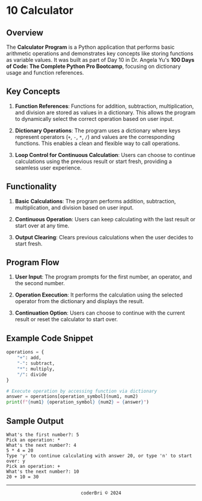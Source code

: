 # 10 Calculator

## Overview

The **Calculator Program** is a Python application that performs basic arithmetic operations and demonstrates key concepts like storing functions as variable values. It was built as part of Day 10 in Dr. Angela Yu's **100 Days of Code: The Complete Python Pro Bootcamp**, focusing on dictionary usage and function references.

## Key Concepts

1. **Function References**: Functions for addition, subtraction, multiplication, and division are stored as values in a dictionary. This allows the program to dynamically select the correct operation based on user input.

2. **Dictionary Operations**: The program uses a dictionary where keys represent operators (`+`, `-`, `*`, `/`) and values are the corresponding functions. This enables a clean and flexible way to call operations.

3. **Loop Control for Continuous Calculation**: Users can choose to continue calculations using the previous result or start fresh, providing a seamless user experience.


## Functionality

1. **Basic Calculations**: The program performs addition, subtraction, multiplication, and division based on user input.

2. **Continuous Operation**: Users can keep calculating with the last result or start over at any time.

3. **Output Clearing**: Clears previous calculations when the user decides to start fresh.

## Program Flow

1. **User Input**: The program prompts for the first number, an operator, and the second number.

2. **Operation Execution**: It performs the calculation using the selected operator from the dictionary and displays the result.

3. **Continuation Option**: Users can choose to continue with the current result or reset the calculator to start over.


## Example Code Snippet

```python
operations = {
    "+": add,
    "-": subtract,
    "*": multiply,
    "/": divide
}

# Execute operation by accessing function via dictionary
answer = operations[operation_symbol](num1, num2)
print(f"{num1} {operation_symbol} {num2} = {answer}")
```

## Sample Output
```
What's the first number?: 5
Pick an operation: *
What's the next number?: 4
5 * 4 = 20
Type 'y' to continue calculating with answer 20, or type 'n' to start over: y
Pick an operation: +
What's the next number?: 10
20 + 10 = 30
```


---
<section align="center">
  <code>coderBri © 2024</code>
</section>